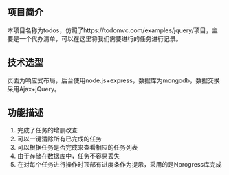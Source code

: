 ## 项目简介
本项目名称为todos，仿照了https://todomvc.com/examples/jquery/项目，主要是一个代办清单，可以在这里将我们需要进行的任务进行记录。
## 技术选型
页面为响应式布局，后台使用node.js+express，数据库为mongodb，数据交换采用Ajax+jQuery。
## 功能描述
1. 完成了任务的增删改查
2. 可以一键清除所有已完成的任务
3. 可以根据任务是否完成来查看相应的任务列表
4. 由于存储在数据库中，任务不容易丢失
5. 在对每个任务进行操作时顶部有进度条作为提示，采用的是Nprogress库完成
